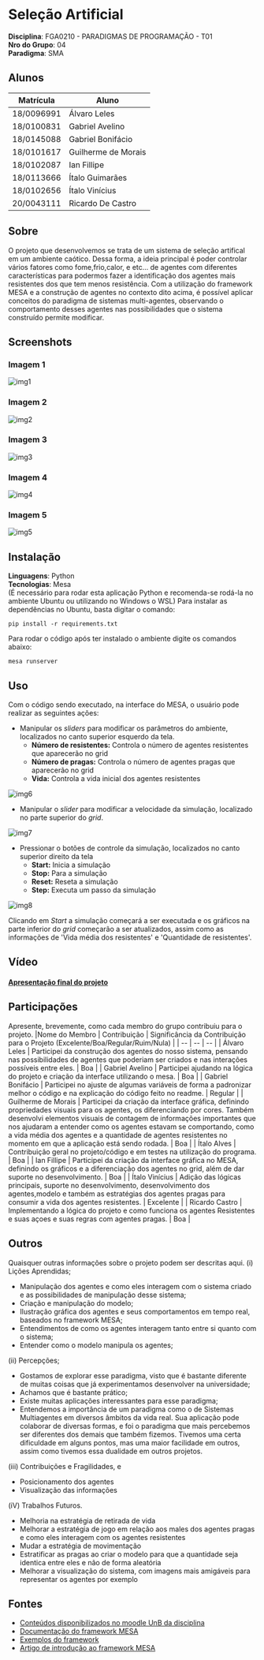 # Seleção Artificial

**Disciplina**: FGA0210 - PARADIGMAS DE PROGRAMAÇÃO - T01 <br>
**Nro do Grupo**: 04<br>
**Paradigma**: SMA<br>

## Alunos
|Matrícula | Aluno |
| -- | -- |
| 18/0096991  |  Álvaro Leles |
| 18/0100831  |  Gabriel Avelino |
| 18/0145088  |  Gabriel Bonifácio |
| 18/0101617  |  Guilherme de Morais |
| 18/0102087  |  Ian Fillipe |
| 18/0113666  |  Ítalo Guimarães |
| 18/0102656  |  Ítalo Vinícius |
| 20/0043111  |  Ricardo De Castro |

## Sobre 

O projeto que desenvolvemos se trata de um sistema de seleção artifical em um ambiente caótico. Dessa forma, a ideia principal é poder controlar vários fatores como fome,frio,calor, e etc... de agentes com diferentes características para podermos fazer a identificação dos agentes mais resistentes dos que tem menos resistência. Com a utilização do framework MESA e a construção de agentes no contexto dito acima, é possível aplicar conceitos do paradigma de sistemas multi-agentes, observando o comportamento desses agentes nas possibilidades que o sistema construído permite modificar.

## Screenshots

### Imagem 1
![img1](./images/img1.png)

### Imagem 2
![img2](./images/img2.png)

### Imagem 3
![img3](./images/img3.png)

### Imagem 4
![img4](./images/img4.png)

### Imagem 5
![img5](./images/img5.png)


## Instalação 
**Linguagens**: Python<br>
**Tecnologias**: Mesa<br>
(É necessário para rodar esta aplicação Python e recomenda-se rodá-la no ambiente Ubuntu ou utilizando no Windows o WSL)
Para instalar as dependências no Ubuntu, basta digitar o comando:
```
pip install -r requirements.txt
```
Para rodar o código após ter instalado o ambiente digite os comandos abaixo:

```
mesa runserver
```

## Uso 

Com o código sendo executado, na interface do MESA, o usuário pode realizar as seguintes ações:

- Manipular os _sliders_ para modificar os parâmetros do ambiente, localizados no canto superior esquerdo da tela.
    - **Número de resistentes:** Controla o número de agentes resistentes que aparecerão no grid
    - **Número de pragas:** Controla o número de agentes pragas que aparecerão no grid
    - **Vida:** Controla a vida inicial dos agentes resistentes

![img6](./images/img6.png)

- Manipular o _slider_ para modificar a velocidade da simulação, localizado no parte superior do _grid_.

![img7](./images/img7.png)

- Pressionar o botões de controle da simulação, localizados no canto superior direito da tela
    - **Start:** Inicia a simulação
    - **Stop:** Para a simulação
    - **Reset:** Reseta a simulação
    - **Step:** Executa um passo da simulação

![img8](./images/img8.png)

Clicando em _Start_ a simulação começará a ser executada e os gráficos na parte inferior do _grid_ começarão a ser atualizados, assim como as informações de 'Vida média dos resistentes' e 'Quantidade de resistentes'.

## Vídeo

#### [Apresentação final do projeto](https://youtu.be/ie43-1VPArY)

## Participações
Apresente, brevemente, como cada membro do grupo contribuiu para o projeto.
|Nome do Membro | Contribuição | Significância da Contribuição para o Projeto (Excelente/Boa/Regular/Ruim/Nula) |
| -- | -- | -- |
| Álvaro Leles  | Participei da construção dos agentes do nosso sistema, pensando nas possibilidades de agentes que poderiam ser criados e nas interações possíveis entre eles.  | Boa |
| Gabriel Avelino  | Participei ajudando na lógica do projeto e criação da interface utilizando o mesa.  | Boa |
| Gabriel Bonifácio | Participei no ajuste de algumas variáveis de forma a padronizar melhor o código e na explicação do código feito no readme. | Regular |
| Guilherme de Morais  | Participei da criação da interface gráfica, definindo propriedades visuais para os agentes, os diferenciando por cores. Também desenvolvi elementos visuais de contagem de informações importantes que nos ajudaram a entender como os agentes estavam se comportando, como a vida média dos agentes e a quantidade de agentes resistentes no momento em que a aplicação está sendo rodada.  | Boa |
| Ítalo Alves  | Contribuição geral no projeto/código e em testes na utilização do programa. | Boa |
| Ian Fillipe | Participei da criação da interface gráfica no MESA, definindo os gráficos e a diferenciação dos agentes no grid, além de dar suporte no desenvolvimento. | Boa |
| Ítalo Vinícius | Adição das lógicas principais, suporte no desenvolvimento, desenvolvimento dos agentes,modelo e também as estratégias dos agentes pragas para consumir a vida dos agentes resistentes.  | Excelente |
| Ricardo Castro  | Implementando a lógica do projeto e como funciona os agentes Resistentes e suas açoes e suas regras com agentes pragas. | Boa |

## Outros 
Quaisquer outras informações sobre o projeto podem ser descritas aqui.
(i) Lições Aprendidas;

- Manipulação dos agentes e como eles interagem com o sistema criado e as possibilidades de manipulação desse sistema;
- Criação e manipulação do modelo;
- Ilustração gráfica dos agentes e seus comportamentos em tempo real, baseados no framework MESA;
- Entendimentos de como os agentes interagem tanto entre si quanto com o sistema;
- Entender como o modelo manipula os agentes;

(ii) Percepções;

- Gostamos de explorar esse paradigma, visto que é bastante diferente de muitas coisas que já experimentamos desenvolver na universidade;
- Achamos que é bastante prático;
- Existe muitas aplicações interessantes para esse paradigma;
- Entendemos a importância de um paradigma como o de Sistemas Multiagentes em diversos âmbitos da vida real. Sua aplicação pode colaborar de diversas formas, e foi o paradigma que mais percebemos ser diferentes dos demais que também fizemos. Tivemos uma certa dificuldade em alguns pontos, mas uma maior facilidade em outros, assim como tivemos essa dualidade em outros projetos.

(iii) Contribuições e Fragilidades, e

- Posicionamento dos agentes
- Visualização das informações

(iV) Trabalhos Futuros.

- Melhoria na estratégia de retirada de vida
- Melhorar a estratégia de jogo em relação aos males dos agentes pragas e como eles interagem com os agentes resistentes
- Mudar a estratégia de movimentação
- Estratificar as pragas ao criar o modelo para que a quantidade seja identica entre eles e não de forma aleatória
- Melhorar a visualização do sistema, com imagens mais amigáveis para representar os agentes por exemplo

## Fontes

- [Conteúdos disponibilizados no moodle UnB da disciplina](https://aprender3.unb.br/course/view.php?id=14113)
- [Documentação do framework MESA](https://mesa.readthedocs.io/en/main/index.html)
- [Exemplos do framework](https://github.com/projectmesa/mesa/tree/main/examples)
- [Artigo de introdução ao framework MESA](https://github.com/projectmesa/mesa/tree/main/examples)